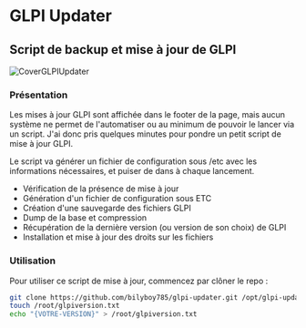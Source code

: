 # GLPI Updater
## Script de backup et mise à jour de GLPI
![CoverGLPIUpdater](https://goo.gl/pTixue)
### Présentation
Les mises à jour GLPI sont affichée dans le footer de la page, mais aucun système ne permet de l'automatiser ou au minimum de pouvoir le lancer via un script. J'ai donc pris quelques minutes pour pondre un petit script de mise à jour GLPI. 

Le script va générer un fichier de configuration sous /etc avec les informations nécessaires, et puiser de dans à chaque lancement.

* Vérification de la présence de mise à jour
* Génération d'un fichier de configuration sous ETC
* Création d'une sauvegarde des fichiers GLPI
* Dump de la base et compression
* Récupération de la dernière version (ou version de son choix) de GLPI
* Installation et mise à jour des droits sur les fichiers

### Utilisation
Pour utiliser ce script de mise à jour, commencez par clôner le repo :
```bash
git clone https://github.com/bilyboy785/glpi-updater.git /opt/glpi-updater
touch /root/glpiversion.txt
echo "{VOTRE-VERSION}" > /root/glpiversion.txt
```